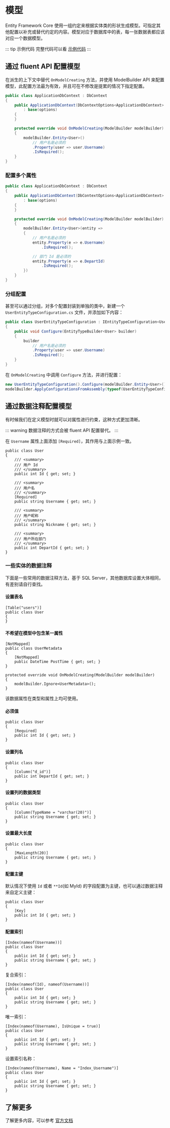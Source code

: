# 模型

Entity Framework Core 使用一组约定来根据实体类的形状生成模型。可指定其他配置以补充或替代约定的内容。模型对应于数据库中的表，每一张数据表都应该对应一个数据模型。

::: tip 示例代码
完整代码可以看 [示例代码](https://github.com/jeremyjone/dotnet-study-road/tree/master/Database/Database.ModelBase)
:::

## 通过 fluent API 配置模型

在派生的上下文中替代 `OnModelCreating` 方法，并使用 ModelBuilder API 来配置模型，此配置方法最为有效，并且可在不修改是提累的情况下指定配置。

```csharp
public class ApplicationDbContext : DbContext
{
    public ApplicationDbContext(DbContextOptions<ApplicationDbContext> options)
        : base(options)
    {
    }

    protected override void OnModelCreating(ModelBuilder modelBuilder)
    {
        modelBuilder.Entity<User>()
            // 用户名是必须的
            .Property(user => user.Username)
            .IsRequired();
    }
}
```

### 配置多个属性

```csharp
public class ApplicationDbContext : DbContext
{
    public ApplicationDbContext(DbContextOptions<ApplicationDbContext> options)
        : base(options)
    {
    }

    protected override void OnModelCreating(ModelBuilder modelBuilder)
    {
        modelBuilder.Entity<User>(entity =>
        {
            // 用户名是必须的
            entity.Property(e => e.Username)
                .IsRequired();

            // 部门 Id 是必须的
            entity.Property(e => e.DepartId)
                .IsRequired();
        })
    }
}
```

### 分组配置

甚至可以通过分组，对多个配置封装到单独的类中，新建一个 `UserEntityTypeConfiguration.cs` 文件，并添加如下内容：

```csharp
public class UserEntityTypeConfiguration : IEntityTypeConfiguration<User>
{
    public void Configure(EntityTypeBuilder<User> builder)
    {
        builder
            // 用户名是必须的
            .Property(user => user.Username)
            .IsRequired();
    }
}
```

在 `OnModelCreating` 中调用 `Configure` 方法，并进行配置：

```csharp
new UserEntityTypeConfiguration().Configure(modelBuilder.Entity<User>());
modelBuilder.ApplyConfigurationsFromAssembly(typeof(UserEntityTypeConfiguration).Assembly);
```

## 通过数据注释配置模型

有时候我们在定义模型时就可以对属性进行约束，这种方式更加清晰。

::: warning
数据注释的方式会被 fluent API 配置替代。
:::

在 `Username` 属性上面添加 `[Required]`，其作用与上面示例一致。

```csharp{11}
public class User
{
    /// <summary>
    /// 用户 Id
    /// </summary>
    public int Id { get; set; }

    /// <summary>
    /// 用户名
    /// </summary>
    [Required]
    public string Username { get; set; }

    /// <summary>
    /// 用户昵称
    /// </summary>
    public string Nickname { get; set; }

    /// <summary>
    /// 用户所在部门
    /// </summary>
    public int DepartId { get; set; }
}
```

### 一些实体的数据注释

下面是一些常用的数据注释方法，基于 SQL Server，其他数据库设置大体相同，有差别请自行查找。

#### 设置表名

```csharp{1}
[Table("users")]
public class User
{
}
```

#### 不希望在模型中包含某一属性

```csharp{1,4}
[NotMapped]
public class UserMetadata
{
    [NotMapped]
    public DateTime PostTime { get; set; }
}
```

```csharp{3}
protected override void OnModelCreating(ModelBuilder modelBuilder)
{
    modelBuilder.Ignore<UserMetadata>();
}
```

该数据属性在类型和属性上均可使用。

#### 必须值

```csharp{3}
public class User
{
    [Required]
    public int Id { get; set; }
}
```

#### 设置列名

```csharp{3}
public class User
{
    [Column("d_id")]
    public int DepartId { get; set; }
}
```

#### 设置列的数据类型

```csharp{3}
public class User
{
    [Column(TypeName = "varchar(20)")]
    public string Username { get; set; }
}
```

#### 设置最大长度

```csharp{3}
public class User
{
    [MaxLength(20)]
    public string Username { get; set; }
}
```

#### 配置主键

默认情况下使用 `Id` 或者 `**Id`(如 MyId) 的字段配置为主键，也可以通过数据注释来自定义主键：

```csharp{3}
public class User
{
    [Key]
    public int Id { get; set; }
}
```

#### 配置索引

```csharp{1}
[Index(nameof(Username))]
public class User
{
    public int Id { get; set; }
    public string Username { get; set; }
}
```

复合索引：

```csharp{1}
[Index(nameof(Id), nameof(Username))]
public class User
{
    public int Id { get; set; }
    public string Username { get; set; }
}
```

唯一索引：

```csharp{1}
[Index(nameof(Username), IsUnique = true)]
public class User
{
    public int Id { get; set; }
    public string Username { get; set; }
}
```

设置索引名称：

```csharp{1}
[Index(nameof(Username), Name = "Index_Username")]
public class User
{
    public int Id { get; set; }
    public string Username { get; set; }
}
```

## 了解更多

了解更多内容，可以参考 [官方文档](https://docs.microsoft.com/zh-cn/ef/core/modeling/)
